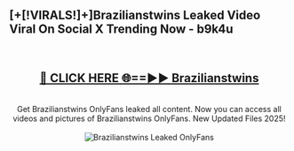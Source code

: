 <h2>[+[!VIRALS!]+]Brazilianstwins Leaked Video Viral On Social X Trending Now - b9k4u</h2>
<br>
<div align="center">
<h2><a href="https://libra.edu.pl?Brazilianstwins" rel="nofollow">🔴 CLICK HERE 🌐==►► Brazilianstwins</a></h2>
<br>
Get Brazilianstwins OnlyFans leaked all content. Now you can access all videos and pictures of Brazilianstwins OnlyFans. New Updated Files 2025!
<br>
<br>
<a href="https://libra.edu.pl?Brazilianstwins" rel="nofollow" data-target="animated-image.originalLink"><img src="https://i.ibb.co.com/WyWwxjT/player-gif2.gif" alt="Brazilianstwins Leaked OnlyFans" style="max-width: 100%; display: inline-block;" data-target="animated-image.originalImage"></a>
</div>
<br>